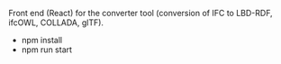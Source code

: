 Front end (React) for the converter tool (conversion of IFC to LBD-RDF, ifcOWL, COLLADA, glTF).

* npm install
* npm run start
